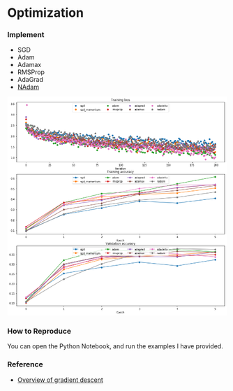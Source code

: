 # 	Optimization

### Implement

-   SGD
-   Adam
-   Adamax
-   RMSProp
-   AdaGrad
-   [NAdam](http://cs229.stanford.edu/proj2015/054_report.pdf)

<div align = 'center'>
<img src="https://raw.githubusercontent.com/JiahaoYao/DeepStriving/master/examples/optim/images/opt.png" width='800px'>
</div>

### How to Reproduce

You can open the Python Notebook, and run the examples I have provided.

### Reference

-   [Overview of gradient descent](http://ruder.io/optimizing-gradient-descent/)

    ​